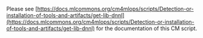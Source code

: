 Please see [https://docs.mlcommons.org/cm4mlops/scripts/Detection-or-installation-of-tools-and-artifacts/get-lib-dnnl](https://docs.mlcommons.org/cm4mlops/scripts/Detection-or-installation-of-tools-and-artifacts/get-lib-dnnl) for the documentation of this CM script.
